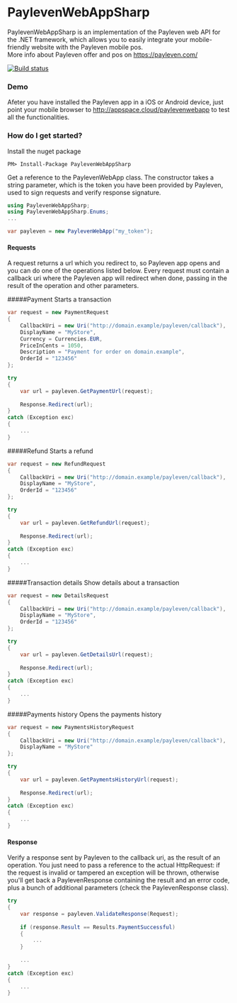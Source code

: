# PaylevenWebAppSharp
PaylevenWebAppSharp is an implementation of the Payleven web API for the .NET framework, which allows you to easily integrate your mobile-friendly website with the Payleven mobile pos.<br />
More info about Payleven offer and pos on https://payleven.com/

[![Build status](https://ci.appveyor.com/api/projects/status/a362pwpp7k3onyah?svg=true)](https://ci.appveyor.com/project/petrhaus/paylevenwebappsharp)

### Demo

Afeter you have installed the Payleven app in a iOS or Android device, just point your mobile browser to http://appspace.cloud/paylevenwebapp to test all the functionalities.

### How do I get started?

Install the nuget package

    PM> Install-Package PaylevenWebAppSharp

Get a reference to the PaylevenWebApp class. The constructor takes a string parameter, which is the token you have been provided by Payleven, used to sign requests and verify response signature.

```csharp
using PaylevenWebAppSharp;
using PaylevenWebAppSharp.Enums;
...

var payleven = new PaylevenWebApp("my_token");
```

#### Requests
A request returns a url which you redirect to, so Payleven app opens and you can do one of the operations listed below.
Every request must contain a callback uri where the Payleven app will redirect when done, passing in the result of the operation and other parameters.

#####Payment
Starts a transaction

```csharp
var request = new PaymentRequest
{
    CallbackUri = new Uri("http://domain.example/payleven/callback"),
    DisplayName = "MyStore",
    Currency = Currencies.EUR,
    PriceInCents = 1050,
    Description = "Payment for order on domain.example",
    OrderId = "123456"
};

try
{
    var url = payleven.GetPaymentUrl(request);
            
    Response.Redirect(url);
}
catch (Exception exc)
{
    ...
}
```

#####Refund
Starts a refund

```csharp
var request = new RefundRequest
{
    CallbackUri = new Uri("http://domain.example/payleven/callback"),
    DisplayName = "MyStore",
    OrderId = "123456"
};

try
{
    var url = payleven.GetRefundUrl(request);
            
    Response.Redirect(url);
}
catch (Exception exc)
{
    ...
}
```

#####Transaction details
Show details about a transaction

```csharp
var request = new DetailsRequest
{
    CallbackUri = new Uri("http://domain.example/payleven/callback"),
    DisplayName = "MyStore",
    OrderId = "123456"
};

try
{
    var url = payleven.GetDetailsUrl(request);
            
    Response.Redirect(url);
}
catch (Exception exc)
{
    ...
}
```

#####Payments history
Opens the payments history

```csharp
var request = new PaymentsHistoryRequest
{
    CallbackUri = new Uri("http://domain.example/payleven/callback"),
    DisplayName = "MyStore"
};

try
{
    var url = payleven.GetPaymentsHistoryUrl(request);
            
    Response.Redirect(url);
}
catch (Exception exc)
{
    ...
}
```

#### Response
Verify a response sent by Payleven to the callback uri, as the result of an operation.
You just need to pass a reference to the actual HttpRequest: if the request is invalid or tampered an exception will be thrown, otherwise you'll get back a PaylevenResponse containing the result and an error code, plus a bunch of additional parameters (check the PaylevenResponse class).

```csharp
try
{
    var response = payleven.ValidateResponse(Request);
    
    if (response.Result == Results.PaymentSuccessful)
    {
        ...
    }
    
    ...
}
catch (Exception exc)
{
    ...
}
```
